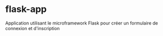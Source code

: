 # flask-app
Application utilisant le microframework Flask pour créer un formulaire de connexion et d'inscription
